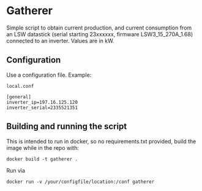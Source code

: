 # Gatherer

Simple script to obtain current production, and current consumption from an LSW datastick (serial starting 23xxxxxx, firmware LSW3_15_270A_1.68) connected to an inverter.
Values are in kW.

## Configuration

Use a configuration file. Example:

`local.conf`

```
[general]
inverter_ip=197.16.125.120
inverter_serial=2335521351
```

## Building and running the script

This is intended to run in docker, so no requirements.txt provided, build the image while in the repo with:

`docker build -t gatherer .`

Run via

`docker run -v /your/configfile/location:/conf gatherer`
